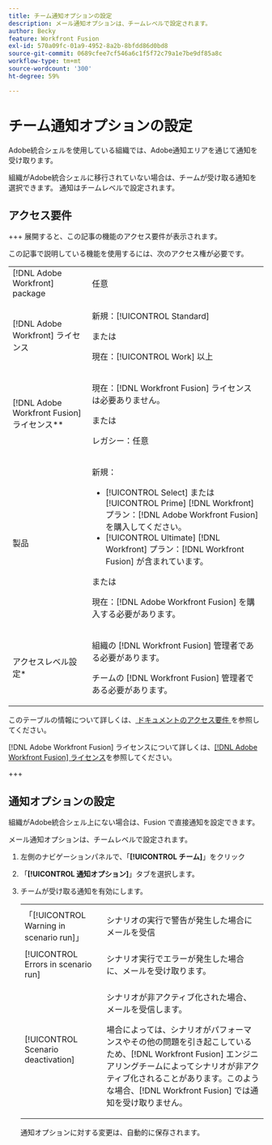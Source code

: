 ```yaml
---
title: チーム通知オプションの設定
description: メール通知オプションは、チームレベルで設定されます。
author: Becky
feature: Workfront Fusion
exl-id: 570a09fc-01a9-4952-8a2b-8bfdd86d0bd8
source-git-commit: 0689cfee7cf546a6c1f5f72c79a1e7be9df85a8c
workflow-type: tm+mt
source-wordcount: '300'
ht-degree: 59%

---
```


# チーム通知オプションの設定

Adobe統合シェルを使用している組織では、Adobe通知エリアを通じて通知を受け取ります。

組織がAdobe統合シェルに移行されていない場合は、チームが受け取る通知を選択できます。 通知はチームレベルで設定されます。

## アクセス要件

+++ 展開すると、この記事の機能のアクセス要件が表示されます。

この記事で説明している機能を使用するには、次のアクセス権が必要です。

<table style="table-layout:auto">
 <col> 
 <col> 
 <tbody> 
  <tr> 
   <td role="rowheader">[!DNL Adobe Workfront] package</td> 
   <td> <p>任意</p> </td> 
  </tr> 
  <tr data-mc-conditions=""> 
   <td role="rowheader">[!DNL Adobe Workfront] ライセンス</td> 
   <td> <p>新規：[!UICONTROL Standard]</p><p>または</p><p>現在：[!UICONTROL Work] 以上</p> </td> 
  </tr> 
  <tr> 
   <td role="rowheader">[!DNL Adobe Workfront Fusion] ライセンス**</td> 
   <td>
   <p>現在：[!DNL Workfront Fusion] ライセンスは必要ありません。</p>
   <p>または</p>
   <p>レガシー：任意 </p>
   </td> 
  </tr> 
  <tr> 
   <td role="rowheader">製品</td> 
   <td>
   <p>新規：</p> <ul><li>[!UICONTROL Select] または [!UICONTROL Prime] [!DNL Workfront] プラン：[!DNL Adobe Workfront Fusion] を購入してください。</li><li>[!UICONTROL Ultimate] [!DNL Workfront] プラン：[!DNL Workfront Fusion] が含まれています。</li></ul>
   <p>または</p>
   <p>現在：[!DNL Adobe Workfront Fusion] を購入する必要があります。</p>
   </td> 
  </tr>
  <tr data-mc-conditions=""> 
   <td role="rowheader">アクセスレベル設定*</td> 
   <td> 
     <p>組織の [!DNL Workfront Fusion] 管理者である必要があります。</p>
     <p>チームの [!DNL Workfront Fusion] 管理者である必要があります。</p>
   </td> 
  </tr> 
   </td> 
  </tr> 
 </tbody> 
</table>

このテーブルの情報について詳しくは、[ ドキュメントのアクセス要件 ](/help/workfront-fusion/references/licenses-and-roles/access-level-requirements-in-documentation.md) を参照してください。

[!DNL Adobe Workfront Fusion] ライセンスについて詳しくは、[[!DNL Adobe Workfront Fusion] ライセンス](/help/workfront-fusion/set-up-and-manage-workfront-fusion/licensing-operations-overview/license-automation-vs-integration.md)を参照してください。

+++

## 通知オプションの設定

組織がAdobe統合シェル上にない場合は、Fusion で直接通知を設定できます。

メール通知オプションは、チームレベルで設定されます。

1. 左側のナビゲーションパネルで、「**[!UICONTROL チーム]**」をクリック
1. 「**[!UICONTROL 通知オプション]**」タブを選択します。
1. チームが受け取る通知を有効にします。

   <table style="table-layout:auto"> 
    <col> 
    <col> 
    <tbody> 
     <tr> 
      <td role="rowheader">「[!UICONTROL Warning in scenario run]」</td> 
      <td> <p>シナリオの実行で警告が発生した場合にメールを受信</p> </td> 
     </tr> 
     <tr> 
      <td role="rowheader">[!UICONTROL Errors in scenario run]</td> 
      <td>シナリオ実行でエラーが発生した場合に、メールを受け取ります。</td> 
     </tr> 
     <tr> 
      <td role="rowheader"> <p>[!UICONTROL Scenario deactivation]</p> </td> 
      <td><p>シナリオが非アクティブ化された場合、メールを受信します。</p><p>場合によっては、シナリオがパフォーマンスやその他の問題を引き起こしているため、[!DNL Workfront Fusion] エンジニアリングチームによってシナリオが非アクティブ化されることがあります。このような場合、[!DNL Workfront Fusion] では通知を受け取りません。 </p></td>

</tr>
</tbody>
</table>

通知オプションに対する変更は、自動的に保存されます。
